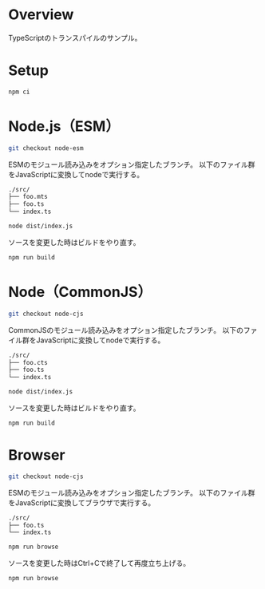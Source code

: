 # Overview

TypeScriptのトランスパイルのサンプル。

# Setup

```sh
npm ci
```

# Node.js（ESM）

```sh
git checkout node-esm
```

ESMのモジュール読み込みをオプション指定したブランチ。
以下のファイル群をJavaScriptに変換してnodeで実行する。

```sh
./src/
├── foo.mts
├── foo.ts
└── index.ts
```

```sh
node dist/index.js
```

ソースを変更した時はビルドをやり直す。

```sh
npm run build
```

# Node（CommonJS）

```sh
git checkout node-cjs
```

CommonJSのモジュール読み込みをオプション指定したブランチ。
以下のファイル群をJavaScriptに変換してnodeで実行する。

```sh
./src/
├── foo.cts
├── foo.ts
└── index.ts
```

```sh
node dist/index.js
```

ソースを変更した時はビルドをやり直す。

```sh
npm run build
```

# Browser

```sh
git checkout node-cjs
```

ESMのモジュール読み込みをオプション指定したブランチ。
以下のファイル群をJavaScriptに変換してブラウザで実行する。

```sh
./src/
├── foo.ts
└── index.ts
```

```sh
npm run browse
```

ソースを変更した時はCtrl+Cで終了して再度立ち上げる。

```sh
npm run browse
```
